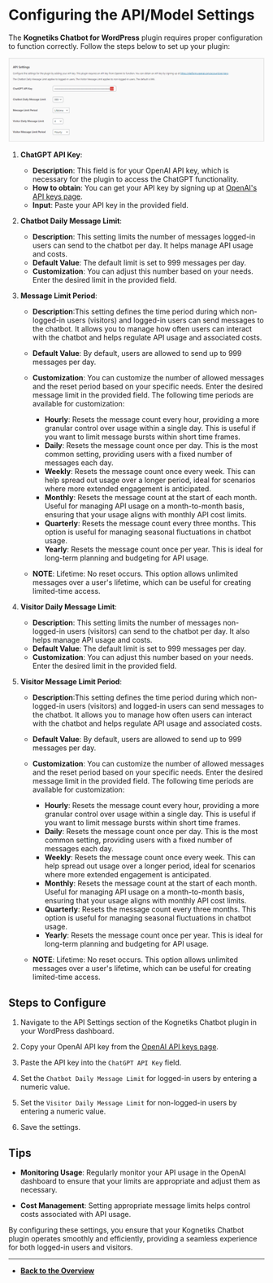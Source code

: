 # Configuring the API/Model Settings

The **Kognetiks Chatbot for WordPress** plugin requires proper configuration to function correctly. Follow the steps below to set up your plugin:

![API Settings](api-settings.png)

1. **ChatGPT API Key**:
   - **Description**: This field is for your OpenAI API key, which is necessary for the plugin to access the ChatGPT functionality.
   - **How to obtain**: You can get your API key by signing up at [OpenAI's API keys page](https://platform.openai.com/account/api-keys).
   - **Input**: Paste your API key in the provided field.

2. **Chatbot Daily Message Limit**:
   - **Description**: This setting limits the number of messages logged-in users can send to the chatbot per day. It helps manage API usage and costs.
   - **Default Value**: The default limit is set to 999 messages per day.
   - **Customization**: You can adjust this number based on your needs. Enter the desired limit in the provided field.

3. **Message Limit Period**:
   - **Description**:This setting defines the time period during which non-logged-in users (visitors) and logged-in users can send messages to the chatbot. It allows you to manage how often users can interact with the chatbot and helps regulate API usage and associated costs.
   - **Default Value**: By default, users are allowed to send up to 999 messages per day.
   - **Customization**: You can customize the number of allowed messages and the reset period based on your specific needs. Enter the desired message limit in the provided field. The following time periods are available for customization:
   
      - **Hourly**: Resets the message count every hour, providing a more granular control over usage within a single day. This is useful if you want to limit message bursts within short time frames.
      - **Daily**: Resets the message count once per day. This is the most common setting, providing users with a fixed number of messages each day.
      - **Weekly**: Resets the message count once every week. This can help spread out usage over a longer period, ideal for scenarios where more extended engagement is anticipated.
      - **Monthly**: Resets the message count at the start of each month. Useful for managing API usage on a month-to-month basis, ensuring that your usage aligns with monthly API cost limits.
      - **Quarterly**: Resets the message count every three months. This option is useful for managing seasonal fluctuations in chatbot usage.
      - **Yearly**: Resets the message count once per year. This is ideal for long-term planning and budgeting for API usage.
   - **NOTE**: Lifetime: No reset occurs. This option allows unlimited messages over a user's lifetime, which can be useful for creating limited-time access.
   
4. **Visitor Daily Message Limit**:
   - **Description**: This setting limits the number of messages non-logged-in users (visitors) can send to the chatbot per day. It also helps manage API usage and costs.
   - **Default Value**: The default limit is set to 999 messages per day.
   - **Customization**: You can adjust this number based on your needs. Enter the desired limit in the provided field.

5. **Visitor Message Limit Period**:
   - **Description**:This setting defines the time period during which non-logged-in users (visitors) and logged-in users can send messages to the chatbot. It allows you to manage how often users can interact with the chatbot and helps regulate API usage and associated costs.
   - **Default Value**: By default, users are allowed to send up to 999 messages per day.
   - **Customization**: You can customize the number of allowed messages and the reset period based on your specific needs. Enter the desired message limit in the provided field. The following time periods are available for customization:
   
      - **Hourly**: Resets the message count every hour, providing a more granular control over usage within a single day. This is useful if you want to limit message bursts within short time frames.
      - **Daily**: Resets the message count once per day. This is the most common setting, providing users with a fixed number of messages each day.
      - **Weekly**: Resets the message count once every week. This can help spread out usage over a longer period, ideal for scenarios where more extended engagement is anticipated.
      - **Monthly**: Resets the message count at the start of each month. Useful for managing API usage on a month-to-month basis, ensuring that your usage aligns with monthly API cost limits.
      - **Quarterly**: Resets the message count every three months. This option is useful for managing seasonal fluctuations in chatbot usage.
      - **Yearly**: Resets the message count once per year. This is ideal for long-term planning and budgeting for API usage.
   - **NOTE**: Lifetime: No reset occurs. This option allows unlimited messages over a user's lifetime, which can be useful for creating limited-time access.




## Steps to Configure

1. Navigate to the API Settings section of the Kognetiks Chatbot plugin in your WordPress dashboard.

2. Copy your OpenAI API key from the [OpenAI API keys page](https://platform.openai.com/account/api-keys).

3. Paste the API key into the `ChatGPT API Key` field.

4. Set the `Chatbot Daily Message Limit` for logged-in users by entering a numeric value.

5. Set the `Visitor Daily Message Limit` for non-logged-in users by entering a numeric value.

6. Save the settings.

## Tips

- **Monitoring Usage**: Regularly monitor your API usage in the OpenAI dashboard to ensure that your limits are appropriate and adjust them as necessary.

- **Cost Management**: Setting appropriate message limits helps control costs associated with API usage.

By configuring these settings, you ensure that your Kognetiks Chatbot plugin operates smoothly and efficiently, providing a seamless experience for both logged-in users and visitors.

---

- **[Back to the Overview](/overview.md)**
